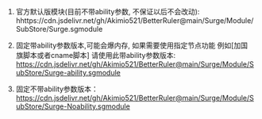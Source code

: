 1. 官方默认版模块(目前不带ability参数, 不保证以后不会改动): hhttps://cdn.jsdelivr.net/gh/Akimio521/BetterRuler@main/Surge/Module/SubStore/Surge.sgmodule

2. 固定带ability参数版本,可能会爆内存, 如果需要使用指定节点功能 例如[加国旗脚本或者cname脚本] 请使用此带ability参数版本: https://cdn.jsdelivr.net/gh/Akimio521/BetterRuler@main/Surge/Module/SubStore/Surge-ability.sgmodule

3. 固定不带ability参数版本： https://cdn.jsdelivr.net/gh/Akimio521/BetterRuler@main/Surge/Module/SubStore/Surge-Noability.sgmodule